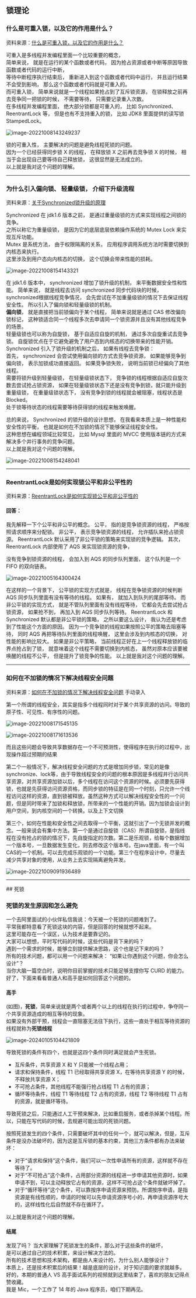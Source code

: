 ## 锁理论

### 什么是可重入锁，以及它的作用是什么？

资料来源：[什么是可重入锁，以及它的作用是什么？](https://www.toutiao.com/video/7091103367166067231/)

可重入是多线程并发编程里面一个比较重要的概念，<br/>
简单来说， 就是在运行的某个函数或者代码， 因为抢占资源或者中断等原因导致函数或者代码的运行中断，<br/>
等待中断程序执行结束后， 重新进入到这个函数或者代码中运行， 并且运行结果不会受到影响， 那么这个函数或者代码就是可重入的。<br/>
而可重入锁， 简单来说就是一个线程如果抢占到了互斥锁资源， 在锁释放之前再去竞争同一把锁的时候， 不需要等待， 只需要记录重入次数。<br/>
在多线程并发编程里面， 绝大部分锁都是可重入的， 比如 Synchronized、ReentrantLock 等， 但是也有不支持重入的锁， 比如 JDK8 里面提供的读写锁
StampedLock。 <br/>

![image-20221008143249237](img/image-20221008143249237.png ':size=40%')<br/>

锁的可重入性， 主要解决的问题是避免线程死锁的问题。<br/>
因为一个已经获得同步锁 X 的线程， 在释放锁 X 之前再去竞争锁 X 的时候， 相当于会出现自己要等待自己释放锁， 这很显然是无法成立的。<br/>
以上就是我对这个问题的理解。

<hr>

### 为什么引入偏向锁、 轻量级锁， 介绍下升级流程

资料来源：[关于Synchronized锁升级的原理](https://www.toutiao.com/video/7098884844192694815/)

Synchronized 在 jdk1.6 版本之前， 是通过重量级锁的方式来实现线程之间锁的竞争。<br/>
之所以称它为重量级锁， 是因为它的底层底层依赖操作系统的 Mutex Lock 来实现互斥功能。<br/>
Mutex 是系统方法， 由于权限隔离的关系， 应用程序调用系统方法时需要切换到内核态来执行。<br/>
这里涉及到用户态向内核态的切换， 这个切换会带来性能的损耗。<br/>

![image-20221008154143321](img/image-20221008154143321.png ':size=30%')<br/>

在 jdk1.6 版本中， synchronized 增加了锁升级的机制， 来平衡数据安全性和性能。 简单来说， 就是线程去访问 synchronized 同步代码块的时候， synchronized根据线程竞争情况， 会先尝试在不加重量级锁的情况下去保证线程安全性。 所以引入了偏向锁和轻量级锁的机制。<br/>
**偏向锁**， 就是直接把当前锁偏向于某个线程， 简单来说就是通过 CAS 修改偏向锁标记， 这种锁适合同一个线程多次去申请同一个锁资源并且没有其他线程竞争的场景。<br/>
轻量级锁也可以称为自旋锁， 基于自适应自旋的机制， 通过多次自旋重试去竞争锁。 自旋锁优点在于它避免避免了用户态到内核态的切换带来的性能开销。<br/>
Synchronized 引入了锁升级的机制之后， 如果有线程去竞争锁：<br/>
首先， synchronized 会尝试使用偏向锁的方式去竞争锁资源， 如果能够竞争到偏向锁， 表示加锁成功直接返回。 如果竞争锁失败， 说明当前锁已经偏向了其他
线程。<br/>
需要将锁升级到轻量级锁， 在轻量级锁状态下， 竞争锁的线程根据自适应自旋次数去尝试抢占锁资源， 如果在轻量级锁状态下还是没有竞争到锁，就只能升级到重量级锁， 在重量级锁状态下， 没有竞争到锁的线程就会被阻塞，线程状态是 Blocked。<br/>
处于锁等待状态的线程需要等待获得锁的线程来触发唤醒。

总的来说， Synchronized 的锁升级的设计思想， 在我看来本质上是一种性能和安全性的平衡， 也就是如何在不加锁的情况下能够保证线程安全性。<br/>
这种思想在编程领域比较常见， 比如 Mysql 里面的 MVCC 使用版本链的方式来解决多个并行事务的竞争问题。<br/>
以上就是我对这个问题的理解。

![image-20221008154248041](img/image-20221008154248041.png)

<hr>

### ReentrantLock是如何实现锁公平和非公平性的

资料来源：[ReentrantLock是如何实现锁公平和非公平性的](https://www.toutiao.com/video/7103772817413374500/?from_scene=all)

#### 回答：

我先解释一下个公平和非公平的概念。
公平， 指的是竞争锁资源的线程， 严格按照请求顺序来分配锁。
非公平， 表示竞争锁资源的线程， 允许插队来抢占锁资源。
ReentrantLock 默认采用了非公平锁的策略来实现锁的竞争逻辑。
其次， ReentrantLock 内部使用了 AQS 来实现锁资源的竞争，  

没有竞争到锁资源的线程， 会加入到 AQS 的同步队列里面， 这个队列是一个FIFO 的双向链表。  

![image-20221005164300424](img/image-20221005164300424.png  ':size=60%')

在这样的一个背景下， 公平锁的实现方式就是， 线程在竞争锁资源的时候判断AQS 同步队列里面有没有等待的线程。
如果有， 就加入到队列的尾部等待。
而非公平锁的实现方式， 就是不管队列里面有没有线程等待， 它都会先去尝试抢占锁资源， 如果抢不到， 再加入到 AQS 同步队列等待。
ReentrantLock 和 Synchronized 默认都是非公平锁的策略， 之所以要这么设计，
我认为还是考虑到了性能这个方面的原因。
因为一个竞争锁的线程如果按照公平的策略去阻塞等待， 同时 AQS 再把等待队列里面的线程唤醒， 这里会涉及到内核态的切换， 对性能的影响比较大。
如果是非公平策略， 当前线程正好在上一个线程释放锁的临界点抢占到了锁， 就意味着这个线程不需要切换到内核态， 虽然对原本应该要被唤醒的线程不公平，
但是提升了锁竞争的性能。
以上就是我对这个问题的理解。  
<hr>

### 如何在不加锁的情况下解决线程安全问题

资料来源：[如何在不加锁的情况下解决线程安全问题](https://www.toutiao.com/video/7037400683049386509/)  手动录入

第一个所谓的线程安全，其实是指多个线程同时对于某个共享资源的访问。导致的原子性、可见性、有序性的问题。

![image-20221008171545135](img/image-20221008171545135.png ':size=40%')

![image-20221008171613536](img/image-20221008171613536.png ':size=40%')

而且这些问题会导致共享数据存在一个不可预测性，使得程序在执行的过程中，出现操作超过预期的结果

第二个一般情况下，解决线程安全问题的方式是增加同步锁，常见的是像synchronize、lock等，由于导致线程安全的问题的根本原因是多线程并行访问共享资源，对共享资源加锁以后，多个线程在访问这个资源的时候。必须要先获得锁，也就是先获得访问资源资格，而同步锁的特征是在同一个时刻，只允许一个线程访问这样的资源，直到锁被释放。虽然这种方式可以解决线程安全性的一个问题，但是同时带来了加锁和释放锁，所带来的一个性能的开销。因为加锁会设计到用户空间，到内核空间的一个转换。以及上下文切换

第三个，如何在性能和安全性之间去取得一个平衡，这就引出了一个无锁并发的概念。一般来说会有集中方法。第一个是通过自旋锁（CAS）所谓自旋锁，是指线程在没有抢占的锁的情况下，先自旋指定的次数。第二是乐观锁，给每个数据增加一个版本号，一旦数据发生变化，则去修改这个版本号。在java里面，有一个叫CAS的一个机制。可以去完成乐观锁的一个功能。第三个在程序设计中，尽量去减少共享对象的使用，从业务上去实现隔离避免并发。

![image-20221009091936489](img/image-20221009091936489.png ':size=40%')

<hr>
## 死锁

### 死锁的发生原因和怎么避免  

一个去阿里面试的小伙伴私信我说：今天被一个死锁的问题难到了。<br/>
平常我都特意看了死锁这块的内容，但是回答的时候就想不起来。<br/>
这里可能存在一个误区，认为技术是要靠记的。<br/>
大家可以想想，平时写代码的时候，这些代码是背下来的吗？<br/>
遇到一个需求的时候，能够立刻提供解决思路，这个也是记下来的吗？<br/>
所有的技术问题，都可以用一个问题来解决： “如果让你遇到这个问题，你会怎么设计”？<br/>
当你大脑一篇空白时，说明你目前掌握的技术只能足够支撑你写 CURD 的能力。<br/>
好了，下面来看看普通人和高手是如何回答这个问题的。<br/>

#### 高手

(如图)，**死锁**，简单来说就是两个或者两个以上的线程在执行的过程中，争夺同一个共享资源造成的相互等待的现象。<br/>
如果没有外部干预，线程会一直阻塞无法往下执行，这些一直处于相互等待资源的线程就称为**死锁线程**  <br/>

![image-20240105104421809](img/image-20240105104421809.png)

导致死锁的条件有四个，也就是这四个条件同时满足就会产生死锁。<br/>
-  互斥条件，共享资源 X 和 Y 只能被一个线程占用；<br/>
-  请求和保持条件，线程 T1 已经取得共享资源 X，在等待共享资源 Y 的时候，不释放共享资源 X；<br/>
-  不可抢占条件，其他线程不能强行抢占线程 T1 占有的资源；<br/>
-  循环等待条件，线程 T1 等待线程 T2 占有的资源，线程 T2 等待线程 T1 占有的资源，就是循环等待。<br/>

导致死锁之后，只能通过人工干预来解决，比如重启服务，或者杀掉某个线程。所以，只能在写代码的时候，去规避可能出现的死锁问题。<br/>

按照死锁发生的四个条件，只需要破坏其中的任何一个，就可以解决，但是，互斥条件是没办法破坏的，因为这是互斥锁的基本约束，其他三方条件都有办法来破坏：<br/>
-  对于“请求和保持”这个条件，我们可以一次性申请所有的资源，这样就不存在等待了。<br/>
-  对于“不可抢占”这个条件，占用部分资源的线程进一步申请其他资源时，如果申请不到，可以主动释放它占有的资源，这样不可抢占这个条件就破坏掉了。<br/>
-  对于“循环等待”这个条件，可以靠按序申请资源来预防。所谓按序申请，是指资源是有线性顺的，申请的时候可以先申请资源序号小的，再申请资源序号大的，这样线性化后自然就不存在循环了。<br/>

以上就是我对这个问题的理解。<br/>
#### 结尾
发现了吗？ 当大家理解了死锁发生的条件，那么对于这些条件的破坏，<br/>
是可以通过自己的技术积累，来设计解决方法的。<br/>
所有的技术思想和技术架构，都是由人来设计的，为什么别人能够设计？<br/>
本质上，还是技术积累后的结果！越是底层的设计，对于知识面的要求就越多。<br/>
好的，本期的普通人 VS 高手面试系列的视频就到这里结束了，喜欢的朋友记得点赞收藏。<br/>
我是 Mic，一个工作了 14 年的 Java 程序员，咱们下期再见。  <br/>

